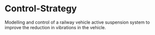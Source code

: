 # Control-Strategy
Modelling and control of a railway vehicle active suspension system to improve the reduction in vibrations in the vehicle.
